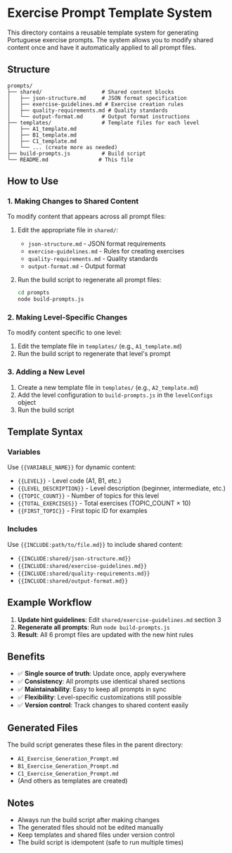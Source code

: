 # Exercise Prompt Template System

This directory contains a reusable template system for generating Portuguese exercise prompts. The system allows you to modify shared content once and have it automatically applied to all prompt files.

## Structure

```
prompts/
├── shared/                   # Shared content blocks
│   ├── json-structure.md     # JSON format specification
│   ├── exercise-guidelines.md # Exercise creation rules
│   ├── quality-requirements.md # Quality standards
│   └── output-format.md      # Output format instructions
├── templates/                # Template files for each level
│   ├── A1_template.md
│   ├── B1_template.md
│   ├── C1_template.md
│   └── ... (create more as needed)
├── build-prompts.js          # Build script
└── README.md                # This file
```

## How to Use

### 1. Making Changes to Shared Content

To modify content that appears across all prompt files:

1. Edit the appropriate file in `shared/`:
   - `json-structure.md` - JSON format requirements
   - `exercise-guidelines.md` - Rules for creating exercises
   - `quality-requirements.md` - Quality standards
   - `output-format.md` - Output format

2. Run the build script to regenerate all prompt files:
   ```bash
   cd prompts
   node build-prompts.js
   ```

### 2. Making Level-Specific Changes

To modify content specific to one level:

1. Edit the template file in `templates/` (e.g., `A1_template.md`)
2. Run the build script to regenerate that level's prompt

### 3. Adding a New Level

1. Create a new template file in `templates/` (e.g., `A2_template.md`)
2. Add the level configuration to `build-prompts.js` in the `levelConfigs` object
3. Run the build script

## Template Syntax

### Variables
Use `{{VARIABLE_NAME}}` for dynamic content:
- `{{LEVEL}}` - Level code (A1, B1, etc.)
- `{{LEVEL_DESCRIPTION}}` - Level description (beginner, intermediate, etc.)
- `{{TOPIC_COUNT}}` - Number of topics for this level
- `{{TOTAL_EXERCISES}}` - Total exercises (TOPIC_COUNT × 10)
- `{{FIRST_TOPIC}}` - First topic ID for examples

### Includes
Use `{{INCLUDE:path/to/file.md}}` to include shared content:
- `{{INCLUDE:shared/json-structure.md}}`
- `{{INCLUDE:shared/exercise-guidelines.md}}`
- `{{INCLUDE:shared/quality-requirements.md}}`
- `{{INCLUDE:shared/output-format.md}}`

## Example Workflow

1. **Update hint guidelines**: Edit `shared/exercise-guidelines.md` section 3
2. **Regenerate all prompts**: Run `node build-prompts.js`
3. **Result**: All 6 prompt files are updated with the new hint rules

## Benefits

- ✅ **Single source of truth**: Update once, apply everywhere
- ✅ **Consistency**: All prompts use identical shared sections
- ✅ **Maintainability**: Easy to keep all prompts in sync
- ✅ **Flexibility**: Level-specific customizations still possible
- ✅ **Version control**: Track changes to shared content easily

## Generated Files

The build script generates these files in the parent directory:
- `A1_Exercise_Generation_Prompt.md`
- `B1_Exercise_Generation_Prompt.md` 
- `C1_Exercise_Generation_Prompt.md`
- (And others as templates are created)

## Notes

- Always run the build script after making changes
- The generated files should not be edited manually
- Keep templates and shared files under version control
- The build script is idempotent (safe to run multiple times)